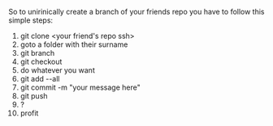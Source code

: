 So to unirinically create a branch of your friends repo you have to follow this simple steps:
1) git clone <your friend's repo ssh>
2) goto a folder with their surname
3) git branch <your surname>
4) git checkout <your surname>
5) do whatever you want
6) git add --all
7) git commit -m "your message here"
8) git push
9) ?
10) profit